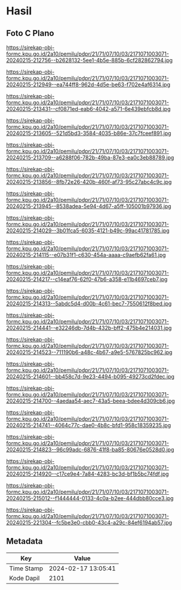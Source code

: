 # Hasil

## Foto C Plano

https://sirekap-obj-formc.kpu.go.id/2a10/pemilu/pdpr/21/71/07/10/03/2171071003071-20240215-212756--b2628132-5ee1-4b5e-885b-6cf282862794.jpg

https://sirekap-obj-formc.kpu.go.id/2a10/pemilu/pdpr/21/71/07/10/03/2171071003071-20240215-212949--ea744ff8-962d-4d5e-be63-f702e4af6314.jpg

https://sirekap-obj-formc.kpu.go.id/2a10/pemilu/pdpr/21/71/07/10/03/2171071003071-20240215-213431--cf0871ed-eab6-4042-a571-6e439ebfcb8d.jpg

https://sirekap-obj-formc.kpu.go.id/2a10/pemilu/pdpr/21/71/07/10/03/2171071003071-20240215-213605--521d5bd3-3584-4035-b86e-37c7fceef891.jpg

https://sirekap-obj-formc.kpu.go.id/2a10/pemilu/pdpr/21/71/07/10/03/2171071003071-20240215-213709--a6288f06-782b-49ba-87e3-ea0c3eb88789.jpg

https://sirekap-obj-formc.kpu.go.id/2a10/pemilu/pdpr/21/71/07/10/03/2171071003071-20240215-213856--8fb72e26-420b-460f-af73-95c27abc4c9c.jpg

https://sirekap-obj-formc.kpu.go.id/2a10/pemilu/pdpr/21/71/07/10/03/2171071003071-20240215-213945--8538adea-5e94-4d67-a5ff-105001b97936.jpg

https://sirekap-obj-formc.kpu.go.id/2a10/pemilu/pdpr/21/71/07/10/03/2171071003071-20240215-214029--3b01fca5-6035-4121-b49c-99ac41781785.jpg

https://sirekap-obj-formc.kpu.go.id/2a10/pemilu/pdpr/21/71/07/10/03/2171071003071-20240215-214115--e07b31f1-c630-454a-aaaa-c9aefb62fa61.jpg

https://sirekap-obj-formc.kpu.go.id/2a10/pemilu/pdpr/21/71/07/10/03/2171071003071-20240215-214217--c14eaf76-62f0-47b6-a358-e11b4697ceb7.jpg

https://sirekap-obj-formc.kpu.go.id/2a10/pemilu/pdpr/21/71/07/10/03/2171071003071-20240215-214313--5abdc5d4-d00b-4c61-bec7-7550612f8bed.jpg

https://sirekap-obj-formc.kpu.go.id/2a10/pemilu/pdpr/21/71/07/10/03/2171071003071-20240215-214441--e32246db-7d4b-432b-bff2-475b4e214031.jpg

https://sirekap-obj-formc.kpu.go.id/2a10/pemilu/pdpr/21/71/07/10/03/2171071003071-20240215-214523--711190b6-a48c-4b67-a9e5-5767825bc962.jpg

https://sirekap-obj-formc.kpu.go.id/2a10/pemilu/pdpr/21/71/07/10/03/2171071003071-20240215-214601--bb458c7d-9e23-4494-b095-49273cd2fdec.jpg

https://sirekap-obj-formc.kpu.go.id/2a10/pemilu/pdpr/21/71/07/10/03/2171071003071-20240215-214700--4aedaa54-aec7-43a5-beea-bdee4d309cb6.jpg

https://sirekap-obj-formc.kpu.go.id/2a10/pemilu/pdpr/21/71/07/10/03/2171071003071-20240215-214741--4064c77c-dae0-4b8c-bfd1-958c18359235.jpg

https://sirekap-obj-formc.kpu.go.id/2a10/pemilu/pdpr/21/71/07/10/03/2171071003071-20240215-214823--96c99adc-6876-41f8-ba85-80676e0528d0.jpg

https://sirekap-obj-formc.kpu.go.id/2a10/pemilu/pdpr/21/71/07/10/03/2171071003071-20240215-214920--c17ce9e4-7a84-4283-bc3d-bf1b5bc74fdf.jpg

https://sirekap-obj-formc.kpu.go.id/2a10/pemilu/pdpr/21/71/07/10/03/2171071003071-20240215-215012--f1444444-0133-4c0a-b2ee-444dbb80cce3.jpg

https://sirekap-obj-formc.kpu.go.id/2a10/pemilu/pdpr/21/71/07/10/03/2171071003071-20240215-221304--fc5be3e0-cbb0-43c4-a29c-84ef6194ab57.jpg


## Metadata

| Key        | Value               |
| ---------- | ------------------- |
| Time Stamp | 2024-02-17 13:05:41 |
| Kode Dapil | 2101                |



